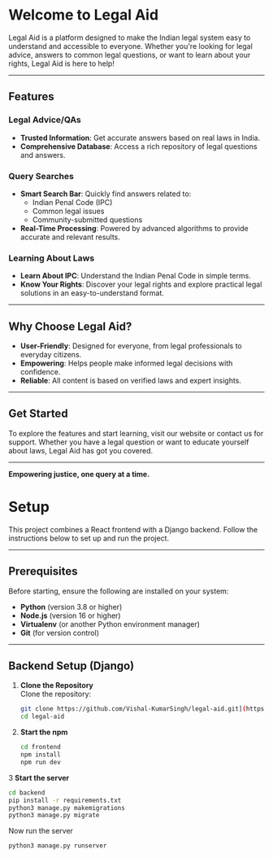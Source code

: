 # Welcome to Legal Aid

Legal Aid is a platform designed to make the Indian legal system easy to understand and accessible to everyone. Whether you're looking for legal advice, answers to common legal questions, or want to learn about your rights, Legal Aid is here to help!

---

## Features

### Legal Advice/QAs
- **Trusted Information**: Get accurate answers based on real laws in India.
- **Comprehensive Database**: Access a rich repository of legal questions and answers.

### Query Searches
- **Smart Search Bar**: Quickly find answers related to:
  - Indian Penal Code (IPC)
  - Common legal issues
  - Community-submitted questions
- **Real-Time Processing**: Powered by advanced algorithms to provide accurate and relevant results.

### Learning About Laws
- **Learn About IPC**: Understand the Indian Penal Code in simple terms.
- **Know Your Rights**: Discover your legal rights and explore practical legal solutions in an easy-to-understand format.

---

## Why Choose Legal Aid?
- **User-Friendly**: Designed for everyone, from legal professionals to everyday citizens.
- **Empowering**: Helps people make informed legal decisions with confidence.
- **Reliable**: All content is based on verified laws and expert insights.

---

## Get Started
To explore the features and start learning, visit our website or contact us for support. Whether you have a legal question or want to educate yourself about laws, Legal Aid has got you covered.

---

**Empowering justice, one query at a time.**


# Setup 

This project combines a React frontend with a Django backend. Follow the instructions below to set up and run the project.

---

## **Prerequisites**
Before starting, ensure the following are installed on your system:
- **Python** (version 3.8 or higher)
- **Node.js** (version 16 or higher)
- **Virtualenv** (or another Python environment manager)
- **Git** (for version control)

---

## **Backend Setup (Django)**

1. **Clone the Repository**  
   Clone the repository:
   ```bash
   git clone https://github.com/Vishal-KumarSingh/legal-aid.git](https://github.com/Abhinandan-iitb/Legal_aid.git
   cd legal-aid
   ```
2. **Start the npm**
   ```bash
   cd frontend
   npm install
   npm run dev
   ```
3 **Start the server**
```bash
cd backend
pip install -r requirements.txt
python3 manage.py makemigrations
python3 manage.py migrate
```
Now run the server
```bash
python3 manage.py runserver
```



